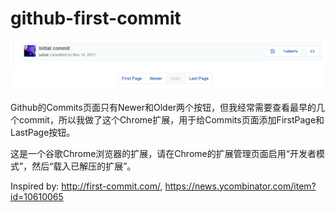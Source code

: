 # github-first-commit


![screenshot](screenshots/buttons.png)

<p>
  Github的Commits页面只有Newer和Older两个按钮，但我经常需要查看最早的几个commit，所以我做了这个Chrome扩展，用于给Commits页面添加FirstPage和LastPage按钮。
</p>
<p>
  这是一个谷歌Chrome浏览器的扩展，请在Chrome的扩展管理页面启用“开发者模式”，然后“载入已解压的扩展”。
</p>

<p>
Inspired by: <a href='http://first-commit.com/'>http://first-commit.com/</a>, <a href='https://news.ycombinator.com/item?id=10610065'>https://news.ycombinator.com/item?id=10610065</a>
</p>

